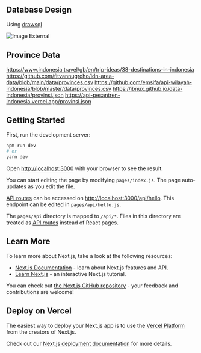 ## Database Design

Using [drawsql](https://drawsql.app/)

![Image External](https://raw.githubusercontent.com/wahid-ari/next-supabase-vacation/master/public/database.png)

## Province Data

https://www.indonesia.travel/gb/en/trip-ideas/38-destinations-in-indonesia
https://github.com/fityannugroho/idn-area-data/blob/main/data/provinces.csv
https://github.com/emsifa/api-wilayah-indonesia/blob/master/data/provinces.csv
https://ibnux.github.io/data-indonesia/provinsi.json
https://api-pesantren-indonesia.vercel.app/provinsi.json

## Getting Started

First, run the development server:

```bash
npm run dev
# or
yarn dev
```

Open [http://localhost:3000](http://localhost:3000) with your browser to see the result.

You can start editing the page by modifying `pages/index.js`. The page auto-updates as you edit the file.

[API routes](https://nextjs.org/docs/api-routes/introduction) can be accessed on [http://localhost:3000/api/hello](http://localhost:3000/api/hello). This endpoint can be edited in `pages/api/hello.js`.

The `pages/api` directory is mapped to `/api/*`. Files in this directory are treated as [API routes](https://nextjs.org/docs/api-routes/introduction) instead of React pages.

## Learn More

To learn more about Next.js, take a look at the following resources:

- [Next.js Documentation](https://nextjs.org/docs) - learn about Next.js features and API.
- [Learn Next.js](https://nextjs.org/learn) - an interactive Next.js tutorial.

You can check out [the Next.js GitHub repository](https://github.com/vercel/next.js/) - your feedback and contributions are welcome!

## Deploy on Vercel

The easiest way to deploy your Next.js app is to use the [Vercel Platform](https://vercel.com/new?utm_medium=default-template&filter=next.js&utm_source=create-next-app&utm_campaign=create-next-app-readme) from the creators of Next.js.

Check out our [Next.js deployment documentation](https://nextjs.org/docs/deployment) for more details.
